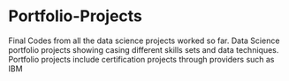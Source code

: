 # Portfolio-Projects
Final Codes from all the data science projects worked so far. Data Science portfolio projects showing casing different skills sets and data techniques. Portfolio projects include certification projects through providers such as IBM
